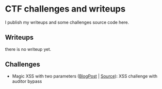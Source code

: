 # CTF challenges and writeups

I publish my writeups and some challenges source code here.

## Writeups
there is no writeup yet.

## Challenges
+ Magic XSS with two parameters ([BlogPost](https://medium.com/@m4shahab1/magic-xss-with-two-parameters-463559b03949) | [Source](challenges/magic_xss_with_two_parameters)): XSS challenge with auditor bypass

